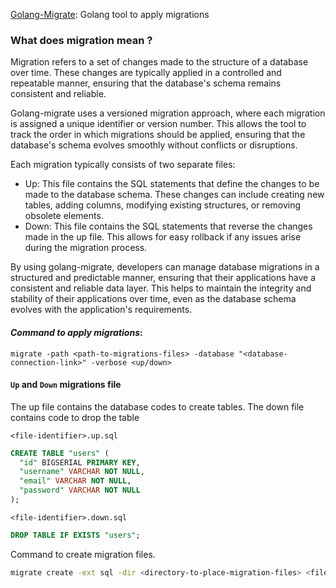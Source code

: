 [Golang-Migrate](https://github.com/golang-migrate/migrate.git): Golang tool to apply migrations
### What does migration mean ?
Migration refers to a set of changes made to the structure of a database over time. These changes are typically applied in a controlled and repeatable manner, ensuring that the database's schema remains consistent and reliable.

Golang-migrate uses a versioned migration approach, where each migration is assigned a unique identifier or version number. This allows the tool to track the order in which migrations should be applied, ensuring that the database's schema evolves smoothly without conflicts or disruptions.

Each migration typically consists of two separate files:
* Up: This file contains the SQL statements that define the changes to be made to the database schema. These changes can include creating new tables, adding columns, modifying existing structures, or removing obsolete elements.	
* Down: This file contains the SQL statements that reverse the changes made in the up file. This allows for easy rollback if any issues arise during the migration process.

By using golang-migrate, developers can manage database migrations in a structured and predictable manner, ensuring that their applications have a consistent and reliable data layer. This helps to maintain the integrity and stability of their applications over time, even as the database schema evolves with the application's requirements.

#### *Command to apply migrations*:
`migrate -path <path-to-migrations-files> -database "<database-connection-link>" -verbose <up/down>`

#### `Up` and `Down` migrations file
The up file contains the database codes to create tables. The down file contains code to drop the table

`<file-identifier>.up.sql`
```sql
CREATE TABLE "users" (
  "id" BIGSERIAL PRIMARY KEY,
  "username" VARCHAR NOT NULL,
  "email" VARCHAR NOT NULL,
  "password" VARCHAR NOT NULL
);
```
`<file-identifier>.down.sql`
```sql
DROP TABLE IF EXISTS "users";
```

Command to create migration files.
```zsh
migrate create -ext sql -dir <directory-to-place-migration-files> <file-name>
```